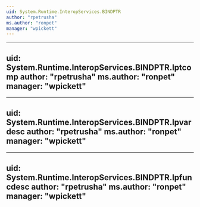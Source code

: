 ```yaml
---
uid: System.Runtime.InteropServices.BINDPTR
author: "rpetrusha"
ms.author: "ronpet"
manager: "wpickett"
---
```


---
uid: System.Runtime.InteropServices.BINDPTR.lptcomp
author: "rpetrusha"
ms.author: "ronpet"
manager: "wpickett"
---

---
uid: System.Runtime.InteropServices.BINDPTR.lpvardesc
author: "rpetrusha"
ms.author: "ronpet"
manager: "wpickett"
---

---
uid: System.Runtime.InteropServices.BINDPTR.lpfuncdesc
author: "rpetrusha"
ms.author: "ronpet"
manager: "wpickett"
---
